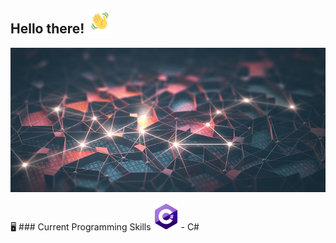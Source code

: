 ## Hello there!  <img src="waving.gif" width="40px">

![Image](GitHubBackground.jpg)

:desktop_computer: ### Current Programming Skills
<img src="C_Sharp_logo.svg" width="40px"> - C# 
<!--
**taamfp/taamfp** is a ✨ _special_ ✨ repository because its `README.md` (this file) appears on your GitHub profile.
-->
